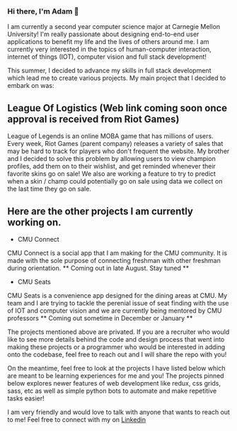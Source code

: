 ### Hi there, I'm Adam 👋

I am currently a second year computer science major at Carnegie Mellon University! I'm really passionate about designing end-to-end user applications to benefit my life and the lives of others around me. I am currently very interested in the topics of human-computer interaction, internet of things (IOT), computer vision and full stack development! 

This summer, I decided to advance my skills in full stack development which lead me to create various projects. My main project that I decided to embark on was:

## League Of Logistics (Web link coming soon once approval is received from Riot Games)

League of Legends is an online MOBA game that has millions of users. Every week, Riot Games (parent company) releases a variety of sales that may be hard to track for players who don't frequent the website. My brother and I decided to solve this problem by allowing users to view champion profiles, add them on to their wishlist, and get reminded whenever their favorite skins go on sale! We also are working a feature to try to predict when a skin / champ could potentially go on sale using data we collect on the last time they go on sale.
  
## Here are the other projects I am currently working on.
* CMU Connect

CMU Connect is a social app that I am making for the CMU community. It is made with the sole purpose of connecting freshman with other freshman during orientation. ** Coming out in late August. Stay tuned **
  
* CMU Seats

CMU Seats is a convenience app designed for the dining areas at CMU. My team and I are trying to tackle the perenial issue of seat finding with the use of IOT and computer vision and we are currently being mentored by CMU professors ** Coming out sometime in December or January **

The projects mentioned above are privated. If you are a recruiter who would like to see more details behind the code and design process that went into making these projects or a programmer who would be interested in adding onto the codebase, feel free to reach out and I will share the repo with you!

On the meantime, feel free to look at the projects I have listed below which are meant to be learning experiences for me and you! The projects pinned below explores newer features of web development like redux, css grids, sass, etc as well as simple python bots to automate and make repetitive tasks easier! 

I am very friendly and would love to talk with anyone that wants to reach out to me! Feel free to connect with my on [Linkedin](linkedin.com/in/adam-w-8900631aa)
<!--
**adamwang89/adamwang89** is a ✨ _special_ ✨ repository because its `README.md` (this file) appears on your GitHub profile.

